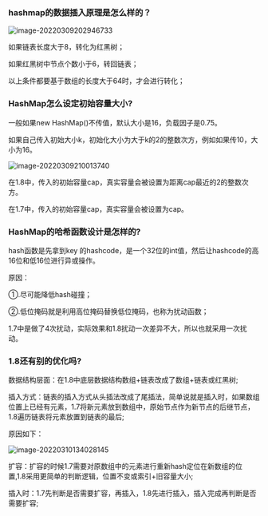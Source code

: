 ### hashmap的数据插入原理是怎么样的？

![image-20220309202946733](https://gitee.com/cao_ziqiang/img/raw/master/20220309202946.png)

如果链表长度大于8，转化为红黑树；

如果红黑树中节点个数小于6，转回链表；

以上条件都要基于数组的长度大于64时，才会进行转化；

### HashMap怎么设定初始容量大小?

一般如果new HashMap()不传值，默认大小是16，负载因子是0.75。

如果自己传入初始大小k，初始化大小为大于k的2的整数次方，例如如果传10，大小为16。

![image-20220309210013740](https://gitee.com/cao_ziqiang/img/raw/master/20220309210013.png)

在1.8中，传入的初始容量cap，真实容量会被设置为距离cap最近的2的整数次方。

在1.7中，传入的初始容量cap，真实容量会被设置为cap。

### HashMap的哈希函数设计是怎样的?

hash函数是先拿到key 的hashcode，是一个32位的int值，然后让hashcode的高16位和低16位进行异或操作。

原因：

①.尽可能降低hash碰撞；

②.低位掩码就是利用高位掩码替换低位掩码，也称为扰动函数；

1.7中是做了4次扰动，实际效果和1.8扰动一次差异不大，所以也就采用一次扰动。

### 1.8还有别的优化吗?

数据结构层面：在1.8中底层数据结构数组+链表改成了数组+链表或红黑树;

插入方式：链表的插入方式从头插法改成了尾插法，简单说就是插入时，如果数组位置上已经有元素，1.7将新元素放到数组中，原始节点作为新节点的后继节点，1.8遍历链表将元素放置到链表的最后;

原因如下：

![image-20220310134028145](https://gitee.com/cao_ziqiang/img/raw/master/20220310134028.png)

扩容：扩容的时候1.7需要对原数组中的元素进行重新hash定位在新数组的位置,1.8采用更简单的判断逻辑，位置不变或索引+旧容量大小;

插入时：1.7先判断是否需要扩容，再插入，1.8先进行插入，插入完成再判断是否需要扩容;

